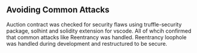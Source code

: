 ## Avoiding Common Attacks

Auction contract was checked for security flaws using truffle-security package, solhint and solidity extension for vscode. All of whcih confirmed that common attacks like Reentrancy was handled. 
Reentrancy loophole was handled during development and restructured to be secure.